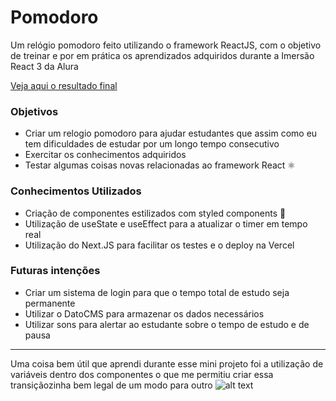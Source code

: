 # Pomodoro

Um relógio pomodoro feito utilizando o framework ReactJS, com o objetivo de treinar e por em prática os aprendizados adquiridos durante a Imersão React 3 da Alura

[Veja aqui o resultado final](https://relochinho.vercel.app)


### Objetivos
* Criar um relogio pomodoro para ajudar estudantes que assim como eu tem dificuldades de estudar por um longo tempo consecutivo
* Exercitar os conhecimentos adquiridos
* Testar algumas coisas novas relacionadas ao framework React :atom_symbol:

### Conhecimentos Utilizados
* Criação de componentes estilizados com styled components :nail_care:
* Utilização de useState e useEffect para a atualizar o timer em tempo real
* Utilização do Next.JS para facilitar os testes e o deploy na Vercel

### Futuras intenções
* Criar um sistema de login para que o tempo total de estudo seja permanente
* Utilizar o DatoCMS para armazenar os dados necessários
* Utilizar sons para alertar ao estudante sobre o tempo de estudo e de pausa

___

Uma coisa bem útil que aprendi durante esse mini projeto foi a utilização de variáveis dentro dos componentes o que me permitiu criar essa transiçãozinha bem legal de um modo para outro
![alt text](https://i.imgur.com/W4rWuIE.gif)


